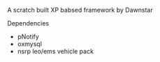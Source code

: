 A scratch built XP babsed framework by Dawnstar 

Dependencies
- pNotify
- oxmysql
- nsrp leo/ems vehicle pack
